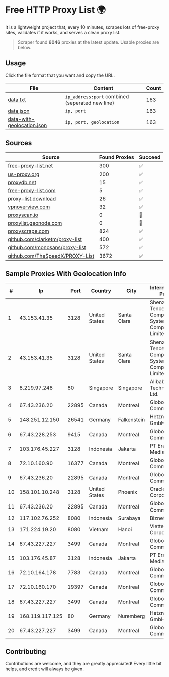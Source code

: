 
# Free HTTP Proxy List 🌍

It is a lightweight project that, every 10 minutes, scrapes lots of free-proxy sites, validates if it works, and serves a clean proxy list.


> Scraper found **6046** proxies at the latest update. Usable proxies are below.

## Usage

Click the file format that you want and copy the URL.


|File|Content|Count|
|----|-------|-----|
|[data.txt](https://raw.githubusercontent.com/themiralay/Proxy-List-World/master/data.txt)|`ip_address:port` combined (seperated new line)|163|
|[data.json](https://raw.githubusercontent.com/themiralay/Proxy-List-World/master/data.json)|`ip, port`|163|
|[data-with-geolocation.json](https://raw.githubusercontent.com/themiralay/Proxy-List-World/master/data-with-geolocation.json)|`ip, port, geolocation`|163|

## Sources

|Source|Found Proxies|Succeed|
|------|-------------|-------|
|[free-proxy-list.net](https://free-proxy-list.net)|300|✅|
|[us-proxy.org](https://www.us-proxy.org)|200|✅|
|[proxydb.net](http://proxydb.net)|15|✅|
|[free-proxy-list.com](https://free-proxy-list.com/?page=&port=&type%5B%5D=http&type%5B%5D=https&up_time=0&search=Search)|5|✅|
|[proxy-list.download](https://www.proxy-list.download/HTTP)|26|✅|
|[vpnoverview.com](https://vpnoverview.com/privacy/anonymous-browsing/free-proxy-servers)|32|✅|
|[proxyscan.io](https://www.proxyscan.io)|0|🚫|
|[proxylist.geonode.com](https://proxylist.geonode.com/api/proxy-list?limit=300&page=1&sort_by=lastChecked&sort_type=desc&protocols=http,https)|0|🚫|
|[proxyscrape.com](https://api.proxyscrape.com/v2/?request=displayproxies&protocol=http&timeout=10000&country=all&ssl=all&anonymity=all)|824|✅|
|[github.com/clarketm/proxy-list](https://raw.githubusercontent.com/clarketm/proxy-list/master/proxy-list-raw.txt)|400|✅|
|[github.com/monosans/proxy-list](https://raw.githubusercontent.com/monosans/proxy-list/main/proxies/http.txt)|572|✅|
|[github.com/TheSpeedX/PROXY-List](https://raw.githubusercontent.com/TheSpeedX/PROXY-List/master/http.txt)|3672|✅|


## Sample Proxies With Geolocation Info

|#|Ip|Port|Country|City|Internet Service Provider|
|-|--|----|-------|----|-------------------------|
|1|43.153.41.35|3128|United States|Santa Clara|Shenzhen Tencent Computer Systems Company Limited|
|2|43.153.41.35|3128|United States|Santa Clara|Shenzhen Tencent Computer Systems Company Limited|
|3|8.219.97.248|80|Singapore|Singapore|Alibaba (US) Technology Co., Ltd.|
|4|67.43.236.20|22895|Canada|Montreal|GloboTech Communications|
|5|148.251.12.150|26541|Germany|Falkenstein|Hetzner Online GmbH|
|6|67.43.228.253|9415|Canada|Montreal|GloboTech Communications|
|7|103.176.45.227|3128|Indonesia|Jakarta|PT Era Digital Media|
|8|72.10.160.90|16377|Canada|Montreal|GloboTech Communications|
|9|67.43.236.20|22895|Canada|Montreal|GloboTech Communications|
|10|158.101.10.248|3128|United States|Phoenix|Oracle Corporation|
|11|67.43.236.20|22895|Canada|Montreal|GloboTech Communications|
|12|117.102.76.252|8080|Indonesia|Surabaya|Biznet Networks|
|13|171.224.19.20|8080|Vietnam|Hanoi|Viettel Corporation|
|14|67.43.227.227|3499|Canada|Montreal|GloboTech Communications|
|15|103.176.45.87|3128|Indonesia|Jakarta|PT Era Digital Media|
|16|72.10.164.178|7783|Canada|Montreal|GloboTech Communications|
|17|72.10.160.170|19397|Canada|Montreal|GloboTech Communications|
|18|67.43.227.227|3499|Canada|Montreal|GloboTech Communications|
|19|168.119.117.125|80|Germany|Nuremberg|Hetzner Online GmbH|
|20|67.43.227.227|3499|Canada|Montreal|GloboTech Communications|



## Contributing

Contributions are welcome, and they are greatly appreciated! Every
little bit helps, and credit will always be given.

